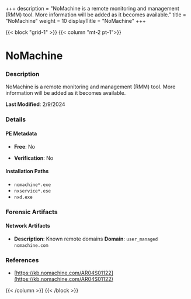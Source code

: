 +++
description = "NoMachine is a remote monitoring and management (RMM) tool. More information will be added as it becomes available."
title = "NoMachine"
weight = 10
displayTitle = "NoMachine"
+++


{{< block "grid-1" >}}
{{< column "mt-2 pt-1">}}

# NoMachine


### Description

NoMachine is a remote monitoring and management (RMM) tool. More information will be added as it becomes available.



**Last Modified**: 2/9/2024

### Details


#### PE Metadata


- **Free**: No

- **Verification**: No




#### Installation Paths
- `nomachine*.exe`
- `nxservice*.ese`
- `nxd.exe`

### Forensic Artifacts




#### Network Artifacts

- **Description**: Known remote domains
  **Domain**: `user_managed` `nomachine.com`





### References
- [https://kb.nomachine.com/AR04S01122](https://kb.nomachine.com/AR04S01122)



{{< /column >}}
{{< /block >}}
